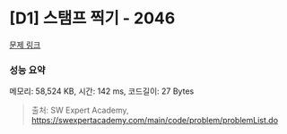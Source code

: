# [D1] 스탬프 찍기 - 2046 

[문제 링크](https://swexpertacademy.com/main/code/problem/problemDetail.do?contestProbId=AV5QKdT6AyYDFAUq) 

### 성능 요약

메모리: 58,524 KB, 시간: 142 ms, 코드길이: 27 Bytes



> 출처: SW Expert Academy, https://swexpertacademy.com/main/code/problem/problemList.do